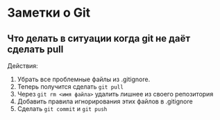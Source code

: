 # Заметки о Git

## Что делать в ситуации когда git не даёт сделать pull

Действия:
1. Убрать все проблемные файлы из .gitignore.
2. Теперь получится сделать `git pull`
3. Через `git rm <имя файла>` удалить лишнее из своего репозитория
4. Добавить правила игнорирования этих файлов в .gitignore
5. Cделать `git commit` и `git push`
